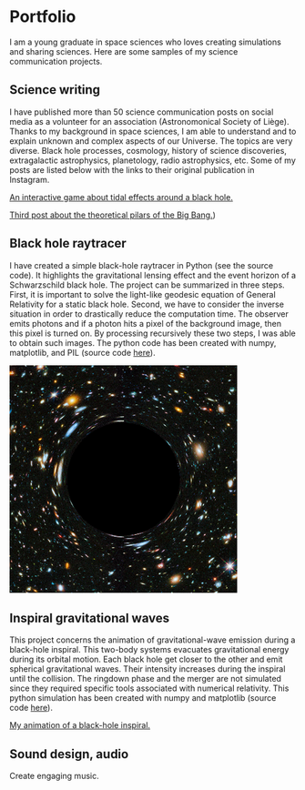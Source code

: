 # Portfolio 

I am a young graduate in space sciences who loves creating simulations and sharing sciences. Here are some samples of my science communication projects.

## Science writing

I have published more than 50 science communication posts on social media as a volunteer for an association (Astronomonical Society of Liège). Thanks to my background in space sciences, I am able to understand and to explain unknown and complex aspects of our Universe. The topics are very diverse. Black hole processes, cosmology, history of science discoveries, extragalactic astrophysics, planetology, radio astrophysics, etc. Some of my posts are listed below with the links to their original publication in Instagram.

[An interactive game about tidal effects around a black hole.](https://www.instagram.com/p/CtXUSd1NTRk/?img_index=1)

[Third post about the theoretical pilars of the Big Bang.](https://www.instagram.com/p/CwLMLtFNDy-/?img_index=1))

## Black hole raytracer

I have created a simple black-hole raytracer in Python (see the source code). It highlights the gravitational lensing effect and the event horizon of a Schwarzschild black hole. The project can be summarized in three steps. First, it is important to solve the light-like geodesic equation of General Relativity for a static black hole. Second, we have to consider the inverse situation in order to drastically reduce the computation time. The observer emits photons and if a photon hits a pixel of the background image, then this pixel is turned on. By processing recursively these two steps, I was able to obtain such images. The python code has been created with numpy, matplotlib, and PIL (source code [here](https://github.com/ipfungi/Black-hole-raytracer)).  

![Alt text](https://github.com/ipfungi/Portfolio/blob/main/raytracer.png "A stellar Schwarzschild black hole in space. The background image is the Hubble field.")

## Inspiral gravitational waves 

This project concerns the animation of gravitational-wave emission during a black-hole inspiral. This two-body systems evacuates gravitational energy during its orbital motion. Each black hole get closer to the other and emit spherical gravitational waves. Their intensity increases during the inspiral until the collision. The ringdown phase and the merger are not simulated since they required specific tools associated with numerical relativity. This python simulation has been created with numpy and matplotlib (source code [here]()).  

[My animation of a black-hole inspiral.](https://www.instagram.com/p/C1hLxmXN2Y1/)

## Sound design, audio

Create engaging music. 


